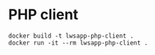 # PHP client

```shell
docker build -t lwsapp-php-client .
docker run -it --rm lwsapp-php-client .
```
